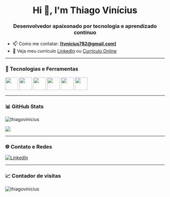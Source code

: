 <h1 align="center">Hi 👋, I'm Thiago Vinícius</h1>
<h3 align="center">Desenvolvedor apaixonado por tecnologia e aprendizado contínuo</h3>

- 📫 Como me contatar: **[tvnicius782@gmail.com]**
- 📄 Veja meu currículo [LinkedIn](https://www.linkedin.com/in/thiago-vin%C3%ADcius/) ou [Currículo Online](https://thiagovodmr.github.io/curriculo_online)

---

### 🧰 Tecnologias e Ferramentas

<p align="left">
  <img src="https://cdn.jsdelivr.net/gh/devicons/devicon/icons/javascript/javascript-original.svg" width="40" height="40"/>
  <img src="https://cdn.jsdelivr.net/gh/devicons/devicon/icons/typescript/typescript-original.svg" width="40" height="40"/>
  <img src="https://cdn.jsdelivr.net/gh/devicons/devicon/icons/react/react-original.svg" width="40" height="40"/>
  <img src="https://cdn.jsdelivr.net/gh/devicons/devicon/icons/nodejs/nodejs-original.svg" width="40" height="40"/>
  <img src="https://cdn.jsdelivr.net/gh/devicons/devicon/icons/docker/docker-original.svg" width="40" height="40"/>
  <img src="https://cdn.jsdelivr.net/gh/devicons/devicon/icons/git/git-original.svg" width="40" height="40"/>
</p>

---

### 📊 GitHub Stats

<p align="left">
  <img src="https://github-readme-stats.vercel.app/api?username=thiagovodmr&show_icons=true&theme=gotham" alt="thiagovinicius" />
</p>

<p align="left">
  <img src="https://github-readme-stats.vercel.app/api/top-langs/?username=thiagovodmr&layout=compact&theme=gotham" />
</p>

---

### 🌐 Contato e Redes

[![LinkedIn](https://img.shields.io/badge/-LinkedIn-0e76a8?style=for-the-badge&logo=linkedin&logoColor=white)](https://www.linkedin.com/in/thiago-vin%C3%ADcius/)

---

### 📈 Contador de visitas

<p align="left">
  <img src="https://komarev.com/ghpvc/?username=thiagovinicius&label=Profile%20views&color=0e75b6&style=flat" alt="thiagovinicius" />
</p>
